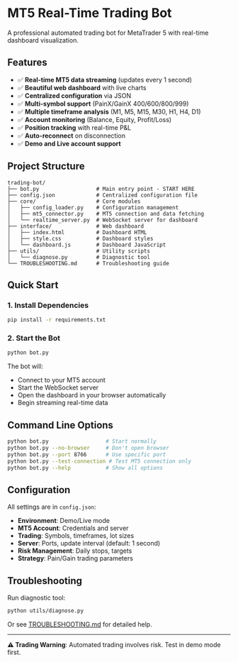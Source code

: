 # MT5 Real-Time Trading Bot

A professional automated trading bot for MetaTrader 5 with real-time dashboard visualization.

## Features

- ✅ **Real-time MT5 data streaming** (updates every 1 second)
- ✅ **Beautiful web dashboard** with live charts
- ✅ **Centralized configuration** via JSON
- ✅ **Multi-symbol support** (PainX/GainX 400/600/800/999)
- ✅ **Multiple timeframe analysis** (M1, M5, M15, M30, H1, H4, D1)
- ✅ **Account monitoring** (Balance, Equity, Profit/Loss)
- ✅ **Position tracking** with real-time P&L
- ✅ **Auto-reconnect** on disconnection
- ✅ **Demo and Live account support**

## Project Structure

```
trading-bot/
├── bot.py                  # Main entry point - START HERE
├── config.json             # Centralized configuration file
├── core/                   # Core modules
│   ├── config_loader.py    # Configuration management
│   ├── mt5_connector.py    # MT5 connection and data fetching
│   └── realtime_server.py  # WebSocket server for dashboard
├── interface/              # Web dashboard
│   ├── index.html          # Dashboard HTML
│   ├── style.css           # Dashboard styles
│   └── dashboard.js        # Dashboard JavaScript
├── utils/                  # Utility scripts
│   └── diagnose.py         # Diagnostic tool
└── TROUBLESHOOTING.md      # Troubleshooting guide
```

## Quick Start

### 1. Install Dependencies

```bash
pip install -r requirements.txt
```

### 2. Start the Bot

```bash
python bot.py
```

The bot will:
- Connect to your MT5 account
- Start the WebSocket server
- Open the dashboard in your browser automatically
- Begin streaming real-time data

## Command Line Options

```bash
python bot.py                  # Start normally
python bot.py --no-browser     # Don't open browser
python bot.py --port 8766      # Use specific port
python bot.py --test-connection # Test MT5 connection only
python bot.py --help           # Show all options
```

## Configuration

All settings are in `config.json`:

- **Environment**: Demo/Live mode
- **MT5 Account**: Credentials and server
- **Trading**: Symbols, timeframes, lot sizes
- **Server**: Ports, update interval (default: 1 second)
- **Risk Management**: Daily stops, targets
- **Strategy**: Pain/Gain trading parameters

## Troubleshooting

Run diagnostic tool:
```bash
python utils/diagnose.py
```

Or see [TROUBLESHOOTING.md](TROUBLESHOOTING.md) for detailed help.

---

**⚠️ Trading Warning**: Automated trading involves risk. Test in demo mode first.
